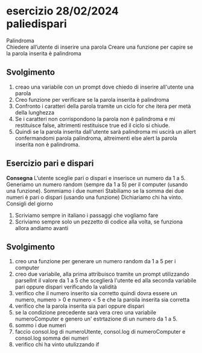 esercizio 28/02/2024 <br>
paliedispari
===
Palindroma<br>
Chiedere all’utente di inserire una parola
Creare una funzione per capire se la parola inserita è palindroma
## Svolgimento
1. creao una variabile con un prompt dove chiedo di inserire all'utente una parola
2. Creo funzione per verificare se la parola inserita è palindroma
3. Confronto i caratteri della parola tramite un ciclo for che itera per metà della lunghezza 
4. Se i caratteri non corrispondono la parola non è palindroma e mi restituisce false, altrimenti restituisce true ed il ciclo si chiude.
5. Quindi se la parola inserita dall'utente sarà palindroma mi uscirà un allert confermandomi parola palindroma, altreimenti else alert la parola inserita non è palindroma.



## Esercizio pari e dispari
**Consegna** L’utente sceglie pari o dispari e inserisce un numero da 1 a 5.
Generiamo un numero random (sempre da 1 a 5) per il computer (usando una funzione).
Sommiamo i due numeri
Stabiliamo se la somma dei due numeri è pari o dispari (usando una funzione)
Dichiariamo chi ha vinto.
Consigli del giorno
1. Scriviamo sempre in italiano i passaggi che vogliamo fare
2. Scriviamo sempre solo un pezzetto di codice alla volta, se funziona allora andiamo avanti<br>
## Svolgimento
1. creo una funzione per generare un numero random da 1 a 5 per i computer
2. creo due variabile, alla prima attribuisco tramite un prompt utilizzando parselInt il valore da 1 a 5 che sceglierà l'utente ed alla seconda variabile pari oppure dispari verificando la validità
3. verifico che il numero inserito sia corretto quindi dovra essere un numero, numero > 0 e numero < 5 e che la paroila inserita sia corretta
4. verifico che la parola inserita sia pari oppure dispari
5. se la condizione precedente sarà vera creo una variabile numeroComputer e genero un' estrtazione di un numero da 1 a 5.
6. sommo i due numeri
7. faccio consol.log di numeroUtente, consol.log di numeroComputer e consol.log somma dei numeri
8. verifico chi ha vinto utulizzando if
